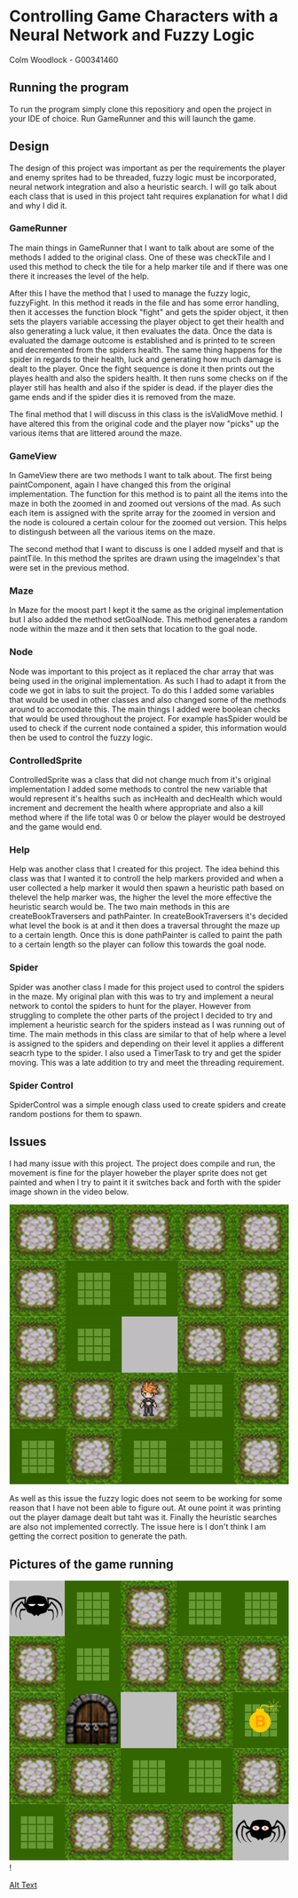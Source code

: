# Controlling Game Characters with a Neural Network and Fuzzy Logic
Colm Woodlock - G00341460

## Running the program
To run the program simply clone this repositiory and open the project in your IDE of choice.
Run GameRunner and this will launch the game.

## Design
The design of this project was important as per the requirements the player and enemy sprites had to be threaded, fuzzy logic must be incorporated, neural network integration and also a heuristic search. I will go talk about each class that is used in this project taht requires explanation for what I did and why I did it.

### GameRunner
The main things in GameRunner that I want to talk about are some of the methods I added to the original class. One of these was checkTile and I used this method to check the tile for a help marker tile and if there was one there it increases the level of the help. 

After this I have the method that I used to manage the fuzzy logic, fuzzyFight. In this method it reads in the file and has some error handling, then it accesses the function block "fight" and gets the spider object, it then sets the players variable accessing the player object to get their health and also generating a luck value, it then evaluates the data. Once the data is evaluated the damage outcome is established and is printed to te screen and decremented from the spiders health. The same thing happens for the spider in regards to their health, luck and generating how much damage is dealt to the player. Once the fight sequence is done it then prints out the playes health and also the spiders health. It then runs some checks on if the player still has health and also if the spider is dead. if the player dies the game ends and if the spider dies it is removed from the maze.

The final method that I will discuss in this class is the isValidMove methid. I have altered this from the original code and the player now "picks" up the various items that are littered around the maze. 

### GameView
In GameView there are two methods I want to talk about. The first being paintComponent, again I have changed this from the original implementation. The function for this method is to paint all the items into the maze in both the zoomed in and zoomed out versions of the mad. As such each item is assigned with the sprite array for the zoomed in version and the node is coloured a certain colour for the zoomed out version. This helps to distingush between all the various items on the maze.

The second method that I want to discuss is one I added myself and that is paintTile. In this method the sprites are drawn using the imageIndex's that were set in the previous method.

### Maze
In Maze for the moost part I kept it the same as the original implementation but I also added the method setGoalNode. This method generates a random node within the maze and it then sets that location to the goal node.

### Node
Node was important to this project as it replaced the char array that was being used in the original implementation. As such I had to adapt it from the code we got in labs to suit the project. To do this I added some variables that would be used in other classes and also changed some of the methods around to accomodate this. The main things I added were boolean checks that would be used throughout the project. For example hasSpider would be used to check if the current node contained a spider, this information would then be used to control the fuzzy logic.


### ControlledSprite
ControlledSprite was a class that did not change much from it's original implementation I added some methods to control the new variable that would represent it's healths such as incHealth and decHealth which would increment and decrement the health where appropriate and also a kill method where if the life total was 0 or below the player would be destroyed and the game would end.

### Help
Help was another class that I created for this project. The idea behind this class was that I wanted it to controll the help markers provided and when a user collected a help marker it would then spawn a heuristic path based on thelevel the help marker was, the higher the level the more effective the heuristic search would be. The two main methods in this are createBookTraversers and pathPainter. In createBookTraversers it's decided what level the book is at and it then does a traversal throught the maze up to a certain length. Once this is done pathPainter is called to paint the path to a certain length so the player can follow this towards the goal node.

### Spider
Spider was another class I made for this project used to control the spiders in the maze. My original plan with this was to try and implement a neural network to contol the spiders to hunt for the player. However from struggling to complete the other parts of the project I decided to try and implement a heuristic search for the spiders instead as I was running out of time. The main methods in this class are similar to that of help where a level is assigned to the spiders and depending on their level it applies a different seacrh type to the spider. I also used a TimerTask to try and get the spider moving. This was a late addition to try and meet the threading requirement.

### Spider Control
SpiderControl was a simple enough class used to create spiders and create random postions for them to spawn.

## Issues
I had many issue with this project. The project does compile and run, the movement is fine for the player howeber the player sprite does not get painted and when I try to paint it it switches back and forth with the spider image shown in the video below.

![Alt Text](https://raw.githubusercontent.com/cwoodlock/AI-Project/master/AI/resources/pics/Error.gif?token=AGURCVXR7VSFENN6DBIBD7K4XYOYU)

As well as this issue the fuzzy logic does not seem to be working for some reason that I have not been able to figure out. At oune point it was printing out the player damage dealt but taht was it. Finally the heuristic searches are also not implemented correctly. The issue here is I don't think I am getting the correct position to generate the path.

## Pictures of the game running

![Alt Text](https://raw.githubusercontent.com/cwoodlock/AI-Project/master/AI/resources/pics/GoalNode.png?token=AGURCVUOBPJPJBJAVLNNI4S4XYPGO)!

[Alt Text](https://raw.githubusercontent.com/cwoodlock/AI-Project/master/AI/resources/pics/ZoomOut.png?token=AGURCVQE7GQETM752NEPWVK4XYPGW)
